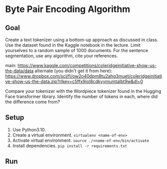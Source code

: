 # Byte Pair Encoding Algorithm

## Goal

Create a text tokenizer using a bottom-up approach as discussed in class. Use the dataset found in the Kaggle notebook in the lecture. Limit yourselves to a random sample of 1000 documents. For the sentence segmentation, use any algorithm, cite your references.

main:
https://www.kaggle.com/competitions/coleridgeinitiative-show-us-the-data/data
alternate (you didn't get it from here):
https://www.dropbox.com/scl/fi/ow2o40dpm8tu2ahg3muet/coleridgeinitiative-show-us-the-data.zip?rlkey=c5ffx9iol8cdkyymumtalbt9w&dl=0

Compare your tokenizer with the Wordpiece tokenizer found in the Hugging Face transformer library. Identify the number of tokens in each, where did the difference come from?

## Setup

1. Use Python3.10.
2. Create a virtual environment. `virtualenv <name-of-env>`
3. Activate virtual environment. `source ./<name-of-env/bin/activate`
4. Install dependencies. `pip install -r requirements.txt`

## Run
